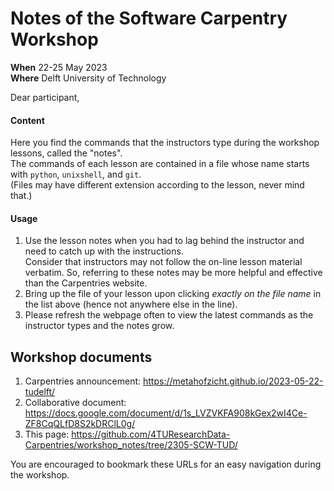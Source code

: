 # Notes of the Software Carpentry Workshop 

**When** 22-25 May 2023  
**Where** Delft University of Technology

Dear participant,

#### Content

Here you find the commands that the instructors type during the workshop lessons, called the "notes".  
The commands of each lesson are contained in a file whose name starts with `python`, `unixshell`, and `git`.  
(Files may have different extension according to the lesson, never mind that.)

#### Usage

1. Use the lesson notes when you had to lag behind the instructor and need to catch up with the instructions.  
Consider that instructors may not follow the on-line lesson material verbatim. So, referring to these notes may be more helpful and effective than the Carpentries website.  
2. Bring up the file of your lesson upon clicking _exactly on the file name_ in the list above (hence not anywhere else in the line).  
3. Please refresh the webpage often to view the latest commands as the instructor types and the notes grow.

## Workshop documents
1. Carpentries announcement: https://metahofzicht.github.io/2023-05-22-tudelft/
2. Collaborative document: https://docs.google.com/document/d/1s_LVZVKFA908kGex2wI4Ce-ZF8CqQLfD8S2kDRClL0g/
3. This page: https://github.com/4TUResearchData-Carpentries/workshop_notes/tree/2305-SCW-TUD/ 

You are encouraged to bookmark these URLs for an easy navigation during the workshop.
